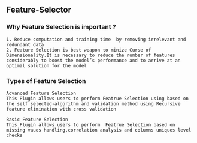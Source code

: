 ## Feature-Selector

### Why Feature Selection is important ?

```
1. Reduce computation and training time  by removing irrelevant and redundant data
2. Feature Selection is best weapon to minize Curse of Dimensionality.It is necessary to reduce the number of features considerably to boost the model’s performance and to arrive at an optimal solution for the model
```

### Types of Feature Selection

```
Advanced Feature Selection
This Plugin allows users to perform Featrue Selection using based on the self selected-algorithm and validation method using Recursive feature elimination with cross validation
```
```
Basic Feature Selection
This Plugin allows users to perform  Featrue Selection based on missing vaues handling,correlation analysis and columns uniques level checks

```
